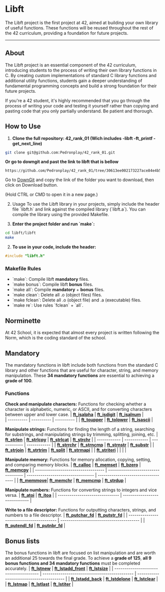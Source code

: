 # Libft

The Libft project is the first project at 42, aimed at building your own library of useful functions. These functions will be reused throughout the rest of the 42 curriculum, providing a foundation for future projects.

---

## About

The Libft project is an essential component of the 42 curriculum, introducing students to the process of writing their own library functions in C. By creating custom implementations of standard C library functions and additional utility functions, students gain a deeper understanding of fundamental programming concepts and build a strong foundation for their future projects.

If you're a 42 student, it's highly recommended that you go through the process of writing your code and testing it yourself rather than copying and pasting code that you only partially understand. Be patient and thorough.

## How to Use
1. **Clone the full repository: 42_rank_01 (Wich includes -libft -ft_printf -get_next_line)**

```bash
git clone git@github.com:Pedronplay/42_rank_01.git
```
**Or go to downgit and past the link to libft that is bellow**
```
https://github.com/Pedronplay/42_rank_01/tree/30613ee002173227ace84e4b57858f5a2b06b187/libft
```
<p>Go to <a href="https://minhaskamal.github.io/DownGit/#/home" target="_blank">DownGit</a> and copy the link of the folder you want to download, then click on Download button.</p>
<p>(Hold CTRL or CMD to open it in a new page.)</p>

2. Usage
To use the Libft library in your projects, simply include the header file \`libft.h\` and link against the compiled library (\`libft.a\`). You can compile the library using the provided Makefile.

1. **Enter the project folder and run \`make\`:**
```bash
cd libft/libft
make
```

2. **To use in your code, include the header:**
```c
#include "libft.h"
```

### Makefile Rules

- \`make\`: Compile libft **mandatory** files.
- \`make bonus\`: Compile libft **bonus** files.
- \`make all\`: Compile **mandatory** + **bonus** files.
- \`make clean\`: Delete all .o (object files) files.
- \`make fclean\`: Delete all .o (object file) and .a (executable) files.
- \`make re\`: Use rules \`fclean\` + \`all\`.


## Norminette
At 42 School, it is expected that almost every project is written following the Norm, which is the coding standard of the school.

## Mandatory
The mandatory functions in libft include both functions from the standard C library and other functions that are useful for character, string, and memory manipulation. These **34 mandatory functions** are essential to achieving a **grade of 100**.

### Functions

**Check and manipulate characters:**
Functions for checking whether a character is alphabetic, numeric, or ASCII, and for converting characters between upper and lower case.
| [**ft_isalpha**](https://github.com/Pedronplay/42_rank_01/blob/30613ee002173227ace84e4b57858f5a2b06b187/libft/ft_isalpha.c) | [**ft_isdigit**](https://github.com/Pedronplay/42_rank_01/blob/30613ee002173227ace84e4b57858f5a2b06b187/libft/ft_isdigit.c) | [**ft_isalnum**](https://github.com/Pedronplay/42_rank_01/blob/30613ee002173227ace84e4b57858f5a2b06b187/libft/ft_isalnum.c) |  
| ---------- | ---------- | ---------- |
| [**ft_toupper**](https://github.com/Pedronplay/42_rank_01/blob/30613ee002173227ace84e4b57858f5a2b06b187/libft/ft_toupper.c) | [**ft_tolower**](https://github.com/Pedronplay/42_rank_01/blob/30613ee002173227ace84e4b57858f5a2b06b187/libft/ft_tolower.c) | [**ft_isascii**](https://github.com/Pedronplay/42_rank_01/blob/30613ee002173227ace84e4b57858f5a2b06b187/libft/ft_isascii.c) |


**Manipulate strings:**
Functions for finding the length of a string, searching for substrings, and manipulating strings by trimming, splitting, joining, etc.
| [**ft_strlen**](https://github.com/Pedronplay/42_rank_01/blob/30613ee002173227ace84e4b57858f5a2b06b187/libft/ft_strlen.c)  | [**ft_strlcpy**](https://github.com/Pedronplay/42_rank_01/blob/30613ee002173227ace84e4b57858f5a2b06b187/libft/ft_strlcpy.c) | [**ft_strlcat**](https://github.com/Pedronplay/42_rank_01/blob/30613ee002173227ace84e4b57858f5a2b06b187/libft/ft_strlcat.c) | [**ft_strchr**](https://github.com/Pedronplay/42_rank_01/blob/30613ee002173227ace84e4b57858f5a2b06b187/libft/ft_strchr.c)  |
| ------------ | ------------ | ------------ | ------------ |
| [**ft_strrchr**](https://github.com/Pedronplay/42_rank_01/blob/30613ee002173227ace84e4b57858f5a2b06b187/libft/ft_strrchr.c) | [**ft_strncmp**](https://github.com/Pedronplay/42_rank_01/blob/30613ee002173227ace84e4b57858f5a2b06b187/libft/ft_strncmp.c) | [**ft_strnstr**](https://github.com/Pedronplay/42_rank_01/blob/30613ee002173227ace84e4b57858f5a2b06b187/libft/ft_strnstr.c) | [**ft_substr**](https://github.com/Pedronplay/42_rank_01/blob/30613ee002173227ace84e4b57858f5a2b06b187/libft/ft_substr.c)  |
| [**ft_strjoin**](https://github.com/Pedronplay/42_rank_01/blob/30613ee002173227ace84e4b57858f5a2b06b187/libft/ft_strjoin.c) | [**ft_strtrim**](https://github.com/Pedronplay/42_rank_01/blob/30613ee002173227ace84e4b57858f5a2b06b187/libft/ft_strtrim.c) | [**ft_split**](https://github.com/Pedronplay/42_rank_01/blob/30613ee002173227ace84e4b57858f5a2b06b187/libft/ft_split.c)   | [**ft_strmapi**](https://github.com/Pedronplay/42_rank_01/blob/30613ee002173227ace84e4b57858f5a2b06b187/libft/ft_strmapi.c) |
| [**ft_striteri**](https://github.com/Pedronplay/42_rank_01/blob/30613ee002173227ace84e4b57858f5a2b06b187/libft/ft_striteri.c) |              |              |              | 



**Manipulate memory:**
Functions for memory allocation, copying, setting, and comparing memory blocks.
| [**ft_calloc**](https://github.com/Pedronplay/42_rank_01/blob/30613ee002173227ace84e4b57858f5a2b06b187/libft/ft_calloc.c)  | [**ft_memset**](https://github.com/Pedronplay/42_rank_01/blob/30613ee002173227ace84e4b57858f5a2b06b187/libft/ft_memset.c)  | [**ft_bzero**](https://github.com/Pedronplay/42_rank_01/blob/30613ee002173227ace84e4b57858f5a2b06b187/libft/ft_bzero.c)   | [**ft_memcpy**](https://github.com/Pedronplay/42_rank_01/blob/30613ee002173227ace84e4b57858f5a2b06b187/libft/ft_memcpy.c)  |
| ----------------------------------- | ----------------------------------- | ---------------------------------- | ----------------------------------- |
| [**ft_memmove**](https://github.com/Pedronplay/42_rank_01/blob/30613ee002173227ace84e4b57858f5a2b06b187/libft/ft_memmove.c)| [**ft_memchr**](https://github.com/Pedronplay/42_rank_01/blob/30613ee002173227ace84e4b57858f5a2b06b187/libft/ft_memchr.c)  | [**ft_memcmp**](https://github.com/Pedronplay/42_rank_01/blob/30613ee002173227ace84e4b57858f5a2b06b187/libft/ft_memcmp.c) | [**ft_strdup**](https://github.com/Pedronplay/42_rank_01/blob/30613ee002173227ace84e4b57858f5a2b06b187/libft/ft_strdup.c)  |

**Manipulate numbers:**
Functions for converting strings to integers and vice versa.
| [**ft_atoi**](https://github.com/Pedronplay/42_rank_01/blob/30613ee002173227ace84e4b57858f5a2b06b187/libft/ft_atoi.c)  | [**ft_itoa**](https://github.com/Pedronplay/42_rank_01/blob/30613ee002173227ace84e4b57858f5a2b06b187/libft/ft_itoa.c)  |
| ------------------------------- | ------------------------------ |

**Write to a file descriptor:**
Functions for outputting characters, strings, and numbers to a file descriptor.
| [**ft_putchar_fd**](https://github.com/Pedronplay/42_rank_01/blob/30613ee002173227ace84e4b57858f5a2b06b187/libft/ft_putchar_fd.c) | [**ft_putstr_fd**](https://github.com/Pedronplay/42_rank_01/blob/30613ee002173227ace84e4b57858f5a2b06b187/libft/ft_putstr_fd.c)  |
| ----------------------------------------- | ---------------------------------------- |
| [**ft_putendl_fd**](https://github.com/Pedronplay/42_rank_01/blob/30613ee002173227ace84e4b57858f5a2b06b187/libft/ft_putendl_fd.c) | [**ft_putnbr_fd**](https://github.com/Pedronplay/42_rank_01/blob/30613ee002173227ace84e4b57858f5a2b06b187/libft/ft_putnbr_fd.c)  |


## Bonus **lists**
The bonus functions in libft are focused on list manipulation and are worth an additional 25 towards the final grade. To achieve a **grade of 125**, **all 9 bonus functions and 34 mandatory functions** must be completed accurately.
| [**ft_lstnew**](https://github.com/Pedronplay/42_rank_01/blob/30613ee002173227ace84e4b57858f5a2b06b187/libft/ft_lstnew.c)      | [**ft_lstadd_front**](https://github.com/Pedronplay/42_rank_01/blob/30613ee002173227ace84e4b57858f5a2b06b187/libft/ft_lstadd_front.c) | [**ft_lstsize**](https://github.com/Pedronplay/42_rank_01/blob/30613ee002173227ace84e4b57858f5a2b06b187/libft/ft_lstsize.c)     |
| --------------------------------------- | ---------------------------------------------- | ----------------------------------------- |
| [**ft_lstadd_back**](https://github.com/Pedronplay/42_rank_01/blob/30613ee002173227ace84e4b57858f5a2b06b187/libft/ft_lstadd_back.c) | [**ft_lstdelone**](https://github.com/Pedronplay/42_rank_01/blob/30613ee002173227ace84e4b57858f5a2b06b187/libft/ft_lstdelone.c)       | [**ft_lstclear**](https://github.com/Pedronplay/42_rank_01/blob/30613ee002173227ace84e4b57858f5a2b06b187/libft/ft_lstclear.c)    |
| [**ft_lstmap**](https://github.com/Pedronplay/42_rank_01/blob/30613ee002173227ace84e4b57858f5a2b06b187/libft/ft_lstmap.c)      | [**ft_lstlast**](https://github.com/Pedronplay/42_rank_01/blob/30613ee002173227ace84e4b57858f5a2b06b187/libft/ft_lstlast.c)           | [**ft_lstiter**](https://github.com/Pedronplay/42_rank_01/blob/30613ee002173227ace84e4b57858f5a2b06b187/libft/ft_lstiter.c)     |



